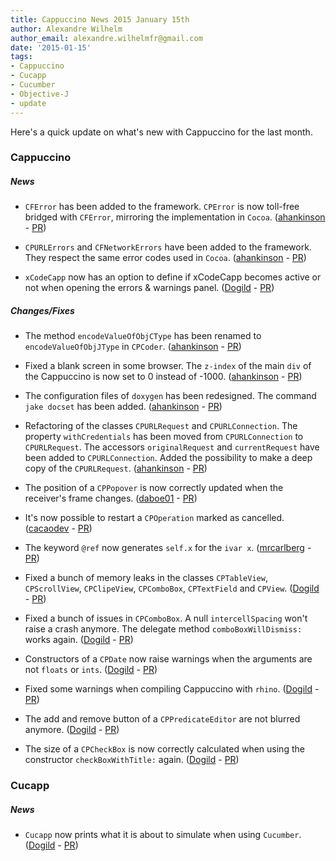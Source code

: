 ```yaml
---
title: Cappuccino News 2015 January 15th
author: Alexandre Wilhelm
author_email: alexandre.wilhelmfr@gmail.com
date: '2015-01-15'
tags:
- Cappuccino
- Cucapp
- Cucumber
- Objective-J
- update
---
```


Here's a quick update on what's new with Cappuccino for the last month.

### Cappuccino

##### News

- `CFError` has been added to the framework. `CPError` is now toll-free bridged with `CFError`, mirroring the implementation in `Cocoa`. ([ahankinson](https://github.com/ahankinson) - [PR](https://github.com/cappuccino/cappuccino/pull/2243))

- `CPURLErrors` and `CFNetworkErrors` have been added to the framework. They respect the same error codes used in `Cocoa`. ([ahankinson](https://github.com/ahankinson) - [PR](https://github.com/cappuccino/cappuccino/pull/2243))

- `xCodeCapp` now has an option to define if xCodeCapp becomes active or not when opening the errors & warnings panel. ([Dogild](https://github.com/Dogild) - [PR](https://github.com/cappuccino/cappuccino/pull/2292))

##### Changes/Fixes

- The method `encodeValueOfObjCType` has been renamed to `encodeValueOfObjJType` in `CPCoder`. ([ahankinson](https://github.com/ahankinson) - [PR](https://github.com/cappuccino/cappuccino/pull/2243))

- Fixed a blank screen in some browser. The `z-index` of the main `div` of the Cappuccino is now set to 0 instead of -1000. ([ahankinson](https://github.com/ahankinson) - [PR](https://github.com/cappuccino/cappuccino/pull/2267))

- The configuration files of `doxygen` has been redesigned. The command `jake docset` has been added. ([ahankinson](https://github.com/ahankinson) - [PR](https://github.com/cappuccino/cappuccino/pull/2252))

- Refactoring of the classes `CPURLRequest` and `CPURLConnection`. The property `withCredentials` has been moved from `CPURLConnection` to `CPURLRequest`. The accessors `originalRequest` and `currentRequest` have been added to `CPURLConnection`. Added the possibility to make a deep copy of the `CPURLRequest`. ([ahankinson](https://github.com/ahankinson) - [PR](https://github.com/cappuccino/cappuccino/pull/2272))

- The position of a `CPPopover` is now correctly updated when the receiver's frame changes. ([daboe01](https://github.com/daboe01) - [PR](https://github.com/cappuccino/cappuccino/pull/2288))

- It's now possible to restart a `CPOperation` marked as cancelled. ([cacaodev](https://github.com/cacaodev) - [PR](https://github.com/cappuccino/cappuccino/pull/2287))

- The keyword `@ref` now generates `self.x` for the `ivar x`. ([mrcarlberg](https://github.com/mrcarlberg) - [PR](https://github.com/cappuccino/cappuccino/pull/2269))

- Fixed a bunch of memory leaks in the classes `CPTableView`, `CPScrollView`, `CPClipeView`, `CPComboBox`, `CPTextField` and `CPView`. ([Dogild](https://github.com/Dogild) - [PR](https://github.com/cappuccino/cappuccino/pull/2264))

- Fixed a bunch of issues in `CPComboBox`. A null `intercellSpacing` won't raise a crash anymore. The delegate method `comboBoxWillDismiss:` works again. ([Dogild](https://github.com/Dogild) - [PR](https://github.com/cappuccino/cappuccino/pull/2264))

- Constructors of a `CPDate` now raise warnings when the arguments are not `floats` or `ints`. ([Dogild](https://github.com/Dogild) - [PR](https://github.com/cappuccino/cappuccino/pull/2227))

- Fixed some warnings when compiling Cappuccino with `rhino`. ([Dogild](https://github.com/Dogild) - [PR](https://github.com/cappuccino/cappuccino/pull/2291))

- The add and remove button of a `CPPredicateEditor` are not blurred anymore. ([Dogild](https://github.com/Dogild) - [PR](https://github.com/cappuccino/cappuccino/pull/2290))

- The size of a `CPCheckBox` is now correctly calculated when using the constructor `checkBoxWithTitle:` again. ([Dogild](https://github.com/Dogild) - [PR](https://github.com/cappuccino/cappuccino/pull/2289))


### Cucapp

##### News

- `Cucapp` now prints what it is about to simulate when using `Cucumber`. ([Dogild](https://github.com/Dogild) - [PR](https://github.com/cappuccino/cucapp/pull/23))

